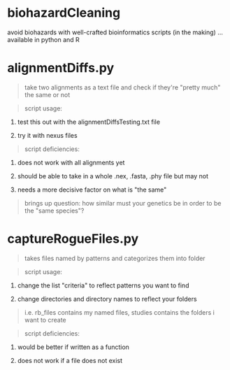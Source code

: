 # biohazardCleaning
avoid biohazards with well-crafted bioinformatics scripts (in the making) ... available in python and R

# alignmentDiffs.py
> take two alignments as a text file and check if they're "pretty much" the same or not

> script usage:

1. test this out with the alignmentDiffsTesting.txt file

2. try it with nexus files

> script deficiencies:

1. does not work with all alignments yet

2. should be able to take in a whole .nex, .fasta, .phy file but may not

3. needs a more decisive factor on what is "the same"
                       
> brings up question: how similar must your genetics be in order to be the "same species"?

# captureRogueFiles.py
> takes files named by patterns and categorizes them into folder

> script usage:

1. change the list "criteria" to reflect patterns you want to find

2. change directories and directory names to reflect your folders
>i.e. rb_files contains my named files, studies contains the folders i want to create

> script deficiencies:

1. would be better if written as a function

2. does not work if a file does not exist
